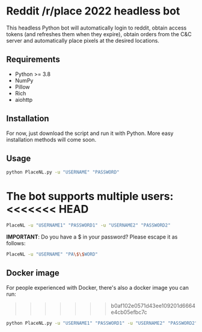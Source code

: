 # Reddit /r/place 2022 headless bot

This headless Python bot will automatically login to reddit, obtain access
tokens (and refreshes them when they expire), obtain orders from the C&C server
and automatically place pixels at the desired locations.

## Requirements

- Python >= 3.8
- NumPy
- Pillow
- Rich
- aiohttp

## Installation

For now, just download the script and run it with Python. More easy installation methods will come soon.

## Usage

```bash
python PlaceNL.py -u "USERNAME" "PASSWORD"
```

The bot supports multiple users:
<<<<<<< HEAD
=======
```bash
PlaceNL -u "USERNAME1" "PASSWORD1" -u "USERNAME2" "PASSWORD2"
```

**IMPORTANT**: Do you have a $ in your password? Please escape it as follows:

```bash
PlaceNL -u "USERNAME" "PA\$\$WORD"
```

## Docker image

For people experienced with Docker, there's also a docker image you can run:
>>>>>>> b0af102e0571d43ee109201d6664e4cb05efbc7c

```bash
python PlaceNL.py -u "USERNAME1" "PASSWORD1" -u "USERNAME2" "PASSWORD2"
```
